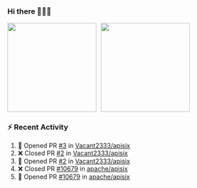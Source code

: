 ### Hi there 👋👋👋

<div style="display: flex; gap: 10px;">
  <img height="200px" src="https://github-readme-stats.vercel.app/api?username=Vacant2333&show_icons=true&theme=flag-india&count_private=true&hide_rank=true&include_all_commits=true">
  <img height="200px" src="https://github-readme-stats.vercel.app/api/top-langs/?username=Vacant2333&layout=donut">
</div>

### :zap: Recent Activity

<!--START_SECTION:activity-->
1. 💪 Opened PR [#3](https://github.com/Vacant2333/apisix/pull/3) in [Vacant2333/apisix](https://github.com/Vacant2333/apisix)
2. ❌ Closed PR [#2](https://github.com/Vacant2333/apisix/pull/2) in [Vacant2333/apisix](https://github.com/Vacant2333/apisix)
3. 💪 Opened PR [#2](https://github.com/Vacant2333/apisix/pull/2) in [Vacant2333/apisix](https://github.com/Vacant2333/apisix)
4. ❌ Closed PR [#10679](https://github.com/apache/apisix/pull/10679) in [apache/apisix](https://github.com/apache/apisix)
5. 💪 Opened PR [#10679](https://github.com/apache/apisix/pull/10679) in [apache/apisix](https://github.com/apache/apisix)
<!--END_SECTION:activity-->
